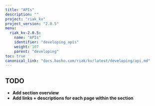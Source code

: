 ```yaml
---
title: "APIs"
description: ""
project: "riak_kv"
project_version: "2.0.5"
menu:
  riak_kv-2.0.5:
    name: "APIs"
    identifier: "developing_apis"
    weight: 107
    parent: "developing"
toc: true
canonical_link: "docs.basho.com/riak/kv/latest/developing/api.md"
---
```


## TODO

- **Add section overview**
- **Add links + descriptions for each page within the section**
